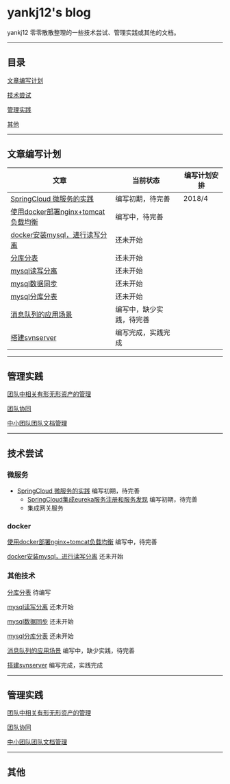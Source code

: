# yankj12's blog
yankj12 零零散散整理的一些技术尝试、管理实践或其他的文档。

***
## 目录
[文章编写计划](#文章编写计划)

[技术尝试](#技术尝试)

[管理实践](#管理实践)

[其他](#其他)

***
## 文章编写计划
|文章|当前状态|编写计划安排|
|---|---|---|
|[SpringCloud 微服务的实践](https://github.com/yankj12/blog/issues/13)| 编写初期，待完善 |2018/4|
|[使用docker部署nginx+tomcat负载均衡](https://github.com/yankj12/blog/issues/2)|编写中，待完善||
|[docker安装mysql，进行读写分离](https://github.com/yankj12/blog/issues/8)|还未开始||
|[分库分表](https://github.com/yankj12/blog/issues/12)|还未开始||
|[mysql读写分离](https://github.com/yankj12/blog/issues/5)|还未开始||
|[mysql数据同步](https://github.com/yankj12/blog/issues/4)|还未开始||
|[mysql分库分表](https://github.com/yankj12/blog/issues/3)|还未开始||
|[消息队列的应用场景](https://github.com/yankj12/blog/issues/9)|编写中，缺少实践，待完善||
|[搭建svnserver](https://github.com/yankj12/blog/issues/11)|编写完成，实践完成||


***
## 管理实践

[团队中相关有形无形资产的管理](https://github.com/yankj12/blog/issues/10)

[团队协同](https://github.com/yankj12/blog/issues/7)

[中小团队团队文档管理](https://github.com/yankj12/blog/issues/6)


***
## 技术尝试

### 微服务
- [SpringCloud 微服务的实践](https://github.com/yankj12/blog/issues/13) 编写初期，待完善
  - [SpringCloud集成eureka服务注册和服务发现](https://github.com/yankj12/blog/issues/14) 编写初期，待完善 
  - 集成网关服务

### docker
[使用docker部署nginx+tomcat负载均衡](https://github.com/yankj12/blog/issues/2) 编写中，待完善

[docker安装mysql，进行读写分离](https://github.com/yankj12/blog/issues/8) 还未开始

### 其他技术
[分库分表](https://github.com/yankj12/blog/issues/12) 待编写

[mysql读写分离](https://github.com/yankj12/blog/issues/5) 还未开始

[mysql数据同步](https://github.com/yankj12/blog/issues/4) 还未开始

[mysql分库分表](https://github.com/yankj12/blog/issues/3) 还未开始

[消息队列的应用场景](https://github.com/yankj12/blog/issues/9) 编写中，缺少实践，待完善

[搭建svnserver](https://github.com/yankj12/blog/issues/11) 编写完成，实践完成


***
## 管理实践

[团队中相关有形无形资产的管理](https://github.com/yankj12/blog/issues/10)

[团队协同](https://github.com/yankj12/blog/issues/7)

[中小团队团队文档管理](https://github.com/yankj12/blog/issues/6)

***
## 其他



